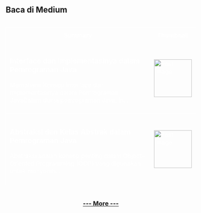 ## Baca di Medium

<!--START_SECTION:medium-->

<div style="overflow-x:auto;">
<table style="width: 100%; border-collapse: collapse; color: white;">
  <tr>
    <th style="border: 1px solid white; padding: 10px;">Summary</th>
    <th style="border: 1px solid white; padding: 10px;">Thumbnail</th>
  </tr>
  <tr>
    <td style="border: 1px solid white; padding: 10px;"><h3><a href="https://medium.com/@dikaelsaputra/memahami-konsep-interface-dan-implementasinya-dalam-pemrograman-java-17ad4039398c?source=rss-272e0aace4a6------2" target="_blank" style="color: white; text-decoration: none;">Interface dan Implementasinya dalam Pemrograman Java</a></h3><p>Memahami Konsep Interface dan Implementasinya dalam Pemrograman JavaDalam dunia pemrograman Java, in...</p></td>
    <td style="border: 1px solid white; padding: 10px;"><img src="https://cdn-images-1.medium.com/max/750/0*yyQctNc5MEx_ABu2.png" alt="Post Image" style="width: 100px; height: auto;" /></td>
  </tr>
  <tr>
    <td style="border: 1px solid white; padding: 10px;"><h3><a href="https://medium.com/@dikaelsaputra/abstraksi-dan-kelas-abstrak-dalam-pemrograman-java-f616a1260c80?source=rss-272e0aace4a6------2" target="_blank" style="color: white; text-decoration: none;">Abstraksi dan Kelas Abstrak dalam Pemrograman Java</a></h3><p>Abstraksi adalah konsep penting dalam Object-Oriented Programming (OOP) yang digunakan untuk menyemb...</p></td>
    <td style="border: 1px solid white; padding: 10px;"><img src="https://cdn-images-1.medium.com/max/1024/0*jtXHqF46bz0owTNF.jpg" alt="Post Image" style="width: 100px; height: auto;" /></td>
  </tr>
</table>
</div>

<!--END_SECTION:medium-->

<div align="center">
  
### [--- More ---](https://medium.com/@dikaelsaputra)

</div>